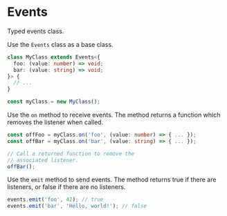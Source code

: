 # Events

Typed events class.

Use the `Events` class as a base class.

```ts
class MyClass extends Events<{
  foo: (value: number) => void;
  bar: (value: string) => void;
}> {
  // ...
}

const myClass = new MyClass();
```

Use the `on` method to receive events. The method returns a function which removes the listener when called.

```ts
const offFoo = myClass.on('foo', (value: number) => { ... });
const offBar = myClass.on('bar', (value: string) => { ... });

// Call a returned function to remove the
// associated listener.
offBar();
```

Use the `emit` method to send events. The method returns true if there are listeners, or false if there are no listeners.

```ts
events.emit('foo', 42); // true
events.emit('bar', 'Hello, world!'); // false
```

